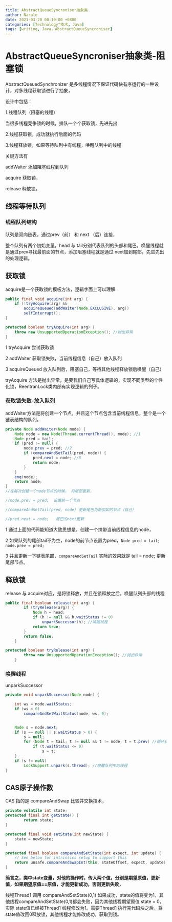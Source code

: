 ```yaml
---
title: AbstractQueueSyncroniser抽象类
author: Narule
date: 2021-03-20 00:10:00 +0800
categories: [Technology^技术, Java]
tags: [writing, Java，AbstractQueueSyncroniser]
---
```




# AbstractQueueSyncroniser抽象类-阻塞锁

AbstractQueuedSynchronizer 是多线程情况下保证代码快有序运行的一种设计，对多线程获取锁进行了抽象，

设计中包括： 

1.线程队列（阻塞的线程） 

当很多线程竞争锁的时候，排队一个个获取锁，先进先出

2.线程获取锁，成功就执行后面的代码

3.线程释放锁，如果等待队列中有线程，唤醒队列中的线程

关键方法有

addWaiter 添加阻塞线程到队列 

acquire 获取锁，

release 释放锁。



## 线程等待队列

### 线程队列结构

队列是双向链表，通过prev（前） 和 next （后）连接，

整个队列有两个初始变量，head 与 tail分别代表队列的头部和尾巴。唤醒线程就是通过prev寻找最前面的节点，添加阻塞线程就是通过.next加到尾部，先进先出的处理逻辑。





## 获取锁

acquire是一个获取锁的模板方法，逻辑字面上可以理解

```java
public final void acquire(int arg) {
    if (!tryAcquire(arg) &&
        acquireQueued(addWaiter(Node.EXCLUSIVE), arg))
        selfInterrupt();
}

protected boolean tryAcquire(int arg) {
    throw new UnsupportedOperationException(); //抛出异常
}
```

1  tryAcquire 尝试获取锁

2 addWaiter  获取锁失败，当前线程信息（自己）放入队列

3 acquireQueued 放入队列后，阻塞自己，等待其他线程释放锁后唤醒（自己）

tryAcquire 方法是抛出异常，是要我们自己写具体逻辑的，实现不同类型的个性化锁，ReentranLock类内部有实现逻辑的列子。



### 获取锁失败-放入队列

addWaiter方法是将创建一个节点，并且这个节点包含当前线程信息，整个是一个链表结构的队列。

```java
private Node addWaiter(Node mode) {
    Node node = new Node(Thread.currentThread(), mode); //1
    Node pred = tail;
    if (pred != null) { 
        node.prev = pred; //2
        if (compareAndSetTail(pred, node)) {
            pred.next = node; //3
            return node;
        }
    }
    enq(node);
    return node;
}
//在每次创建一个node节点的时候， 将尾部更新，

//node.prev = pred;  设置前一个节点

//compareAndSetTail(pred, node) 更新尾巴为新加如的节点（自己）

//pred.next = node;   尾巴的next更新
```

1 通过上面的代码能知道大致思想是，创建一个携带当前线程信息的node，

2 如果队列的尾部tail不为空，node的前节点设置为pred，`Node pred = tail; node.prev = pred;`

3 并且更新一下链表尾部，`compareAndSetTail`  实际的效果就是 tail = node; 更新尾部节点。



## 释放锁

release 与 acquire对应，是将锁释放，并且在锁释放之后，唤醒队列头部的线程



```java
public final boolean release(int arg) {
        if (tryRelease(arg)) {
            Node h = head;
            if (h != null && h.waitStatus != 0)
                unparkSuccessor(h); //唤醒线程
            return true;
        }
        return false;
    }

protected boolean tryRelease(int arg) {
        throw new UnsupportedOperationException(); //抛出异常
    }

```

### 唤醒线程

unparkSuccessor

```java
private void unparkSuccessor(Node node) {

    int ws = node.waitStatus;
    if (ws < 0)
        compareAndSetWaitStatus(node, ws, 0);


    Node s = node.next;
    if (s == null || s.waitStatus > 0) {
        s = null;
        for (Node t = tail; t != null && t != node; t = t.prev) //循环获取，找到队列里最前面的节点
            if (t.waitStatus <= 0)
                s = t;
    }
    if (s != null)
        LockSupport.unpark(s.thread); //唤醒队列中的线程
}
```





## CAS原子操作数

CAS 指的是 compareAndSwap 比较并交换技术，



```java
private volatile int state;
protected final int getState() {
        return state;
}

protected final void setState(int newState) {
    state = newState;
}

protected final boolean compareAndSetState(int expect, int update) {
    // See below for intrinsics setup to support this
    return unsafe.compareAndSwapInt(this, stateOffset, expect, update);
}
```



**简言之，类中state变量，对他的操作时，传入两个值，分别是期望原值，更新值，如果期望原值==原值，才能更新成功，否则更新失败，**



线程Thread1  调用 compareAndSetState(0,1) 如果成功，state的值将变为1，其他线程compareAndSetState(0,1)都会失败，因为其他线程期望原值 state = 0， 实际 state值已经被Thread1  线程修改为1。需要Thread1  执行完代码块之后，将state值改回0释放锁，其他线程才能修改成功，获取到锁。



